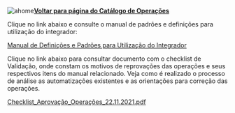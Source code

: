 ![ahome](Catalogo_de_Operacoes/imagens/Voltar_ahome.png)[**Voltar para página do Catálogo de Operações**](https://fontes.intranet.bb.com.br/ctl/publico/atendimento/-/blob/master/Catalogo_de_Operacoes/Catalogo_de_Opderacoes.md)

Clique no link abaixo e consulte o manual de padrões e definições para utilização do integrador:

[Manual de Definições e Padrões para Utilização do Integrador](https://digitizar.intranet.bb.com.br/digitizar/course/view.php?id=193)

Clique no link abaixo para consultar documento com o checklist de Validação, onde constam os motivos de reprovações das operações e seus respectivos itens do manual relacionado. Veja como é realizado o processo de análise as automatizações existentes e as orientações para correção das operações. 

[Checklist_Aprovação_Operações_22.11.2021.pdf](/uploads/fa53f3b974c50a0cd61be0846b8a1ec7/Checklist_Aprovação_Operações_22.11.2021.pdf)  




